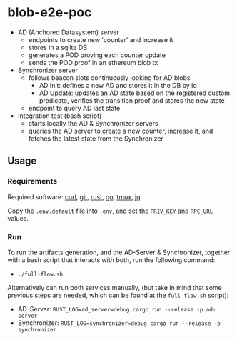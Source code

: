 # blob-e2e-poc

- AD (Anchored Datasystem) server
    - endpoints to create new 'counter' and increase it
    - stores in a sqlite DB
    - generates a POD proving each counter update
    - sends the POD proof in an ethereum blob tx
- Synchronizer server
    - follows beacon slots continuously looking for AD blobs
        - AD Init: defines a new AD and stores it in the DB by id
        - AD Update: updates an AD state based on the registered custom predicate, verifies the transition proof and stores the new state
    - endpoint to query AD last state
- integration test (bash script)
    - starts locally the AD & Synchronizer servers
    - queries the AD server to create a new counter, increase it, and fetches the latest state from the Synchronizer


## Usage
### Requirements
Required software: [curl](https://curl.se), [git](https://git-scm.com), [rust](https://rust-lang.org), [go](https://go.dev), [tmux](https://github.com/tmux/tmux), [jq](https://github.com/jqlang/jq).

Copy the `.env.default` file into `.env`, and set the `PRIV_KEY` and `RPC_URL` values.

### Run
To run the artifacts generation, and the AD-Server & Synchronizer, together with a bash script that interacts with both, run the following command:
- `./full-flow.sh`

Alternatively can run both services manually, (but take in mind that some previous steps are needed, which can be found at the `full-flow.sh` script):
- AD-Server: `RUST_LOG=ad_server=debug cargo run --release -p ad-server`
- Synchronizer: `RUST_LOG=synchronizer=debug cargo run --release -p synchronizer`
